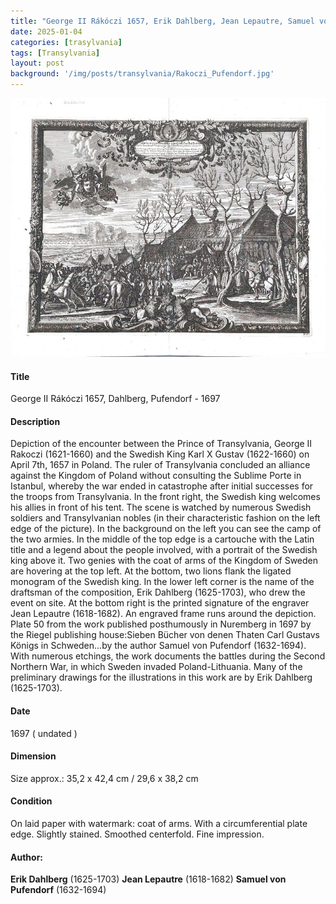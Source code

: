 ```yaml
---
title: "George II Rákóczi 1657, Erik Dahlberg, Jean Lepautre, Samuel von Pufendorf - 1697"
date: 2025-01-04
categories: [trasylvania]
tags: [Transylvania]
layout: post
background: '/img/posts/transylvania/Rakoczi_Pufendorf.jpg'
---
```

![Map](/img/posts/transylvania/Rakoczi_Pufendorf.jpg "Map")
#### Title ####
George II Rákóczi 1657, Dahlberg, Pufendorf - 1697

#### Description ####
Depiction of the encounter between the Prince of Transylvania, George II Rakoczi (1621-1660) and the Swedish King Karl X Gustav (1622-1660) on April 7th, 1657 in Poland. 
The ruler of Transylvania concluded an alliance against the Kingdom of Poland without consulting the Sublime Porte in Istanbul, 
whereby the war ended in catastrophe after initial successes for the troops from Transylvania. 
In the front right, the Swedish king welcomes his allies in front of his tent. 
The scene is watched by numerous Swedish soldiers and Transylvanian nobles (in their characteristic fashion on the left edge of the picture). 
In the background on the left you can see the camp of the two armies. In the middle of the top edge is a cartouche with the Latin title and 
a legend about the people involved, with a portrait of the Swedish king above it. Two genies with the coat of arms of the Kingdom of Sweden are 
hovering at the top left. At the bottom, two lions flank the ligated monogram of the Swedish king. In the lower left corner is the name of the 
draftsman of the composition, Erik Dahlberg (1625-1703), who drew the event on site. At the bottom right is the printed signature of the engraver
Jean Lepautre (1618-1682). An engraved frame runs around the depiction. Plate 50 from the work published posthumously in Nuremberg in 1697 
by the Riegel publishing house:Sieben Bücher von denen Thaten Carl Gustavs Königs in Schweden...by the author Samuel von Pufendorf (1632-1694). 
With numerous etchings, the work documents the battles during the Second Northern War, in which Sweden invaded Poland-Lithuania.
Many of the preliminary drawings for the illustrations in this work are by Erik Dahlberg (1625-1703). 

#### Date ####
1697 ( undated )

#### Dimension ####
Size approx.: 35,2 x 42,4 cm /  29,6 x 38,2 cm

#### Condition ####
On laid paper with watermark: coat of arms. With a circumferential plate edge. Slightly stained. Smoothed centerfold. Fine impression. 

#### Author: ####
**Erik Dahlberg** (1625-1703)
**Jean Lepautre** (1618-1682)
**Samuel von Pufendorf** (1632-1694)